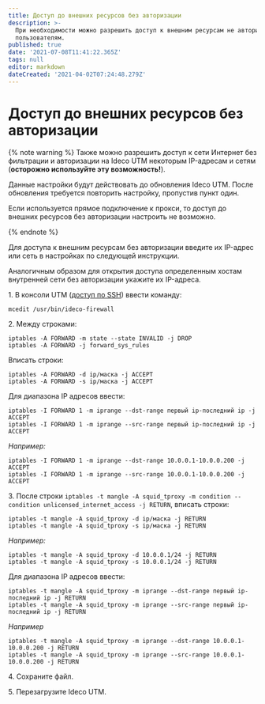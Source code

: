 ```yaml
---
title: Доступ до внешних ресурсов без авторизации
description: >-
  При необходимости можно разрешить доступ к внешним ресурсам не авторизованным
  пользователям.
published: true
date: '2021-07-08T11:41:22.365Z'
tags: null
editor: markdown
dateCreated: '2021-04-02T07:24:48.279Z'
---
```


# Доступ до внешних ресурсов без авторизации

 {% note warning %}
Также можно разрешить доступ к сети Интернет без фильтрации и авторизации на Ideco UTM некоторым IP-адресам и сетям (**осторожно используйте эту возможность!**).

Данные настройки будут действовать до обновления Ideco UTM. После обновления требуется повторить настройку, пропустив пункт один.

Если используется прямое подключение к прокси, то доступ до внешних ресурсов без авторизации настроить не возможно.

{% endnote %}

Для доступа к внешним ресурсам без авторизации введите их IP-адрес или сеть в настройках по следующей инструкции. 

Аналогичным образом для открытия доступа определенным хостам внутренней сети без авторизации укажите их IP-адреса.

1\. В консоли UTM ([доступ по SSH](../access-rules/admins.md)) ввести команду:

    mcedit /usr/bin/ideco-firewall

2\. Между строками:

    iptables -A FORWARD -m state --state INVALID -j DROP
    iptables -A FORWARD -j forward_sys_rules

Вписать строки:

    iptables -A FORWARD -d ip/маска -j ACCEPT
    iptables -A FORWARD -s ip/маска -j ACCEPT

Для диапазона IP адресов ввести:

    iptables -I FORWARD 1 -m iprange --dst-range первый ip-последний ip -j ACCEPT
    iptables -I FORWARD 1 -m iprange --src-range первый ip-последний ip -j ACCEPT

*Например:*

    iptables -I FORWARD 1 -m iprange --dst-range 10.0.0.1-10.0.0.200 -j ACCEPT
    iptables -I FORWARD 1 -m iprange --src-range 10.0.0.1-10.0.0.200 -j ACCEPT

3\. После строки `iptables -t mangle -A squid_tproxy -m condition --condition unlicensed_internet_access -j RETURN`, вписать строки:  

    iptables -t mangle -A squid_tproxy -d ip/маска -j RETURN
    iptables -t mangle -A squid_tproxy -s ip/маска -j RETURN

*Например:*

    iptables -t mangle -A squid_tproxy -d 10.0.0.1/24 -j RETURN
    iptables -t mangle -A squid_tproxy -s 10.0.0.1/24 -j RETURN

Для диапазона IP адресов ввести:

    iptables -t mangle -A squid_tproxy -m iprange --dst-range первый ip-последний ip -j RETURN
    iptables -t mangle -A squid_tproxy -m iprange --src-range первый ip-последний ip -j RETURN

*Например*

    iptables -t mangle -A squid_tproxy -m iprange --dst-range 10.0.0.1-10.0.0.200 -j RETURN
    iptables -t mangle -A squid_tproxy -m iprange --src-range 10.0.0.1-10.0.0.200 -j RETURN

4\. Сохраните файл.

5\. Перезагрузите Ideco UTM.

